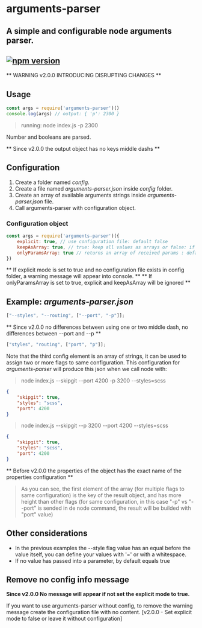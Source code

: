 # arguments-parser
A simple and configurable node arguments parser.
---
[![npm version](https://badge.fury.io/js/arguments-parser.svg)](https://badge.fury.io/js/arguments-parser)
---

** WARNING v2.0.0 INTRODUCING DISRUPTING CHANGES **

## Usage
```js
const args = require('arguments-parser')()
console.log(args) // output: { 'p': 2300 }
```
> running: node index.js -p 2300

Number and booleans are parsed.

** Since v2.0.0 the output object has no keys middle dashs **

## Configuration

1. Create a folder named _config_.
2. Create a file named _arguments-parser.json_ inside _config_ folder.
3. Create an array of available arguments strings inside _arguments-parser.json_ file.
4. Call arguments-parser with configuration object.

### Configuration object
```js
const args = require('arguments-parser')({
    explicit: true, // use configuration file: default false
    keepAsArray: true, // true: keep all values as arrays or false: if only one value to the item, the item config will be this single value (not an array) : default false
    onlyParamsArray: true // returns an array of received params : default false
})
```
** If explicit mode is set to true and no configuration file exists in config folder, a warning message will appear into console. **
** If onlyParamsArray is set to true, explicit and keepAsArray will be ignored **

## Example: _arguments-parser.json_

```js
["--styles", "--routing", ["--port", "-p"]];
```

** Since v2.0.0 no differences between using one or two middle dash, no differences between --port and --p **

```js
["styles", "routing", ["port", "p"]];
```

Note that the third config element is an array of strings, it can be used to assign two or more flags to same configuration.
This configuration for *arguments-parser* will produce this json when we call node with:

> node index.js --skipgit --port 4200 -p 3200 --styles=scss
```json
{
    "skipgit": true,
    "styles": "scss",
    "port": 4200
}
```
> node index.js --skipgit --p 3200 --port 4200 --styles=scss
```json
{
    "skipgit": true,
    "styles": "scss",
    "port": 4200
}
```

** Before v2.0.0 the properties of the object has the exact name of the properties configuration **

>   As you can see, the first element of the array (for multiple flags to same configuration) is the key of the result object, and has more height than other flags (for same configuration, in this case "-p" vs "--port" is sended in de node command, the result will be builded with "port" value)

## Other considerations

- In the previous examples the --style flag value has an equal before the value itself, you can define your values with '=' or with a whitespace.
- If no value has passed into a parameter, by default equals true

## Remove no config info message
**Since v2.0.0 No message will appear if not set the explicit mode to true.**

If you want to use arguments-parser without config, to remove the warning message create the configuration file with no content. [v2.0.0 - Set explicit mode to false or leave it without configuration]
